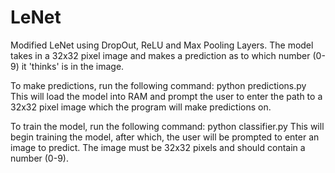 # LeNet
Modified LeNet using DropOut, ReLU and Max Pooling Layers.
The model takes in a 32x32 pixel image and makes a prediction as to which number (0-9) it 'thinks' is in the image.

To make predictions, run the following command:
    python predictions.py
This will load the model into RAM and prompt the user to enter the path to a 32x32 pixel image which the program will make predictions on.

To train the model, run the following command:
    python classifier.py
This will begin training the model, after which, the user will be prompted to enter an image to predict.
The image must be 32x32 pixels and should contain a number (0-9).
